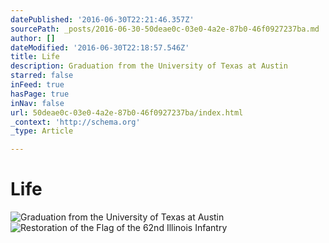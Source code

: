 ```yaml
---
datePublished: '2016-06-30T22:21:46.357Z'
sourcePath: _posts/2016-06-30-50deae0c-03e0-4a2e-87b0-46f0927237ba.md
author: []
dateModified: '2016-06-30T22:18:57.546Z'
title: Life
description: Graduation from the University of Texas at Austin
starred: false
inFeed: true
hasPage: true
inNav: false
url: 50deae0c-03e0-4a2e-87b0-46f0927237ba/index.html
_context: 'http://schema.org'
_type: Article

---
```

# Life
![Graduation from the University of Texas at Austin](https://the-grid-user-content.s3-us-west-2.amazonaws.com/ae397731-985f-43c3-a697-259ca2ce6d3e.jpg)
![Restoration of the Flag of the 62nd Illinois Infantry](https://imgflo.herokuapp.com/graph/vahj1ThiexotieMo/9f5c2d009506ce8a8f60b1c44d510eeb/croprotate.jpg?cropheight=1268&cropwidth=1266&degrees=0&input=https%3A%2F%2Fthe-grid-user-content.s3-us-west-2.amazonaws.com%2F63e8d974-1457-4f90-aead-0b8ae9267f84.jpg&x=0&y=0)